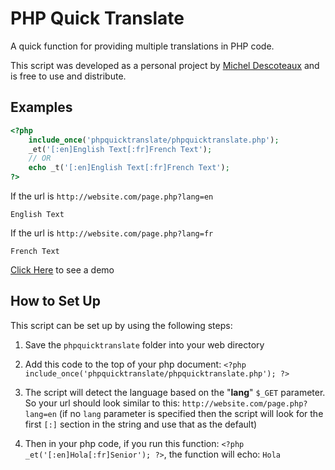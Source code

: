 # PHP Quick Translate

A quick function for providing multiple translations in PHP code.

This script was developed as a personal project by [Michel Descoteaux](https://micheldescoteaux.com) and is free to use and distribute.

## Examples

```php
<?php
	include_once('phpquicktranslate/phpquicktranslate.php');
	_et('[:en]English Text[:fr]French Text');
	// OR
	echo _t('[:en]English Text[:fr]French Text');
?>
```
If the url is `http://website.com/page.php?lang=en`
```
English Text
```
If the url is `http://website.com/page.php?lang=fr`
```
French Text
```
[Click Here](https://micheldescoteaux.com/phpquicktranslate/demo.php) to see a demo

## How to Set Up
This script can be set up by using the following steps:

1. Save the `phpquicktranslate` folder into your web directory

2. Add this code to the top of your php document: `<?php include_once('phpquicktranslate/phpquicktranslate.php'); ?>`

3. The script will detect the language based on the "**lang**" `$_GET` parameter. So your url should look similar to this: `http://website.com/page.php?lang=en` (if no `lang` parameter is specified then the script will look for the first `[:]` section in the string and use that as the default)

4. Then in your php code, if you run this function: `<?php _et('[:en]Hola[:fr]Senior'); ?>`, the function will echo: `Hola`
